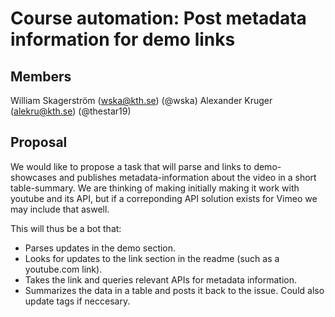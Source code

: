 # Course automation: Post metadata information for demo links

## Members

William Skagerström (wska@kth.se) (@wska)
Alexander Kruger (alekru@kth.se) (@thestar19)
## Proposal

We would like to propose a task that will parse and links to demo-showcases and publishes metadata-information about the video in a short table-summary. We are thinking of making initially making it work with youtube and its API, but if a correponding API solution exists for Vimeo we may include that aswell.


This will thus be a bot that:
* Parses updates in the demo section.
* Looks for updates to the link section in the readme (such as a youtube.com link).
* Takes the link and queries relevant APIs for metadata information.
* Summarizes the data in a table and posts it back to the issue. Could also update tags if neccesary. 
